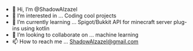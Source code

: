 - 👋 Hi, I’m @ShadowAlzazel
- 👀 I’m interested in ... Coding cool projects 
- 🌱 I’m currently learning ... Spigot/Bukkit API for minecraft server plug-ins using kotlin
- 💞️ I’m looking to collaborate on ... machine learning
- 📫 How to reach me ... ShadowAlzazel@gmail.com
<!---
ShadowAlzazel/ShadowAlzazel is a ✨ special ✨ repository because its `README.md` (this file) appears on your GitHub profile.
You can click the Preview link to take a look at your changes.
--->
